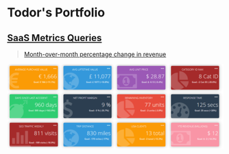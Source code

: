 # Todor's Portfolio



## [SaaS Metrics Queries](https://github.com/tvelichkovt/SaaS_Growth_Metrics_SQL)

> [Month-over-month percentage change in revenue](https://github.com/tvelichkovt/SaaS_Growth_Metrics_SQL/blob/main/month-over-month%20percentage%20change%20in%20revenue.sql)

![](/images/tvelichkovtSaaSMetrics.PNG)

